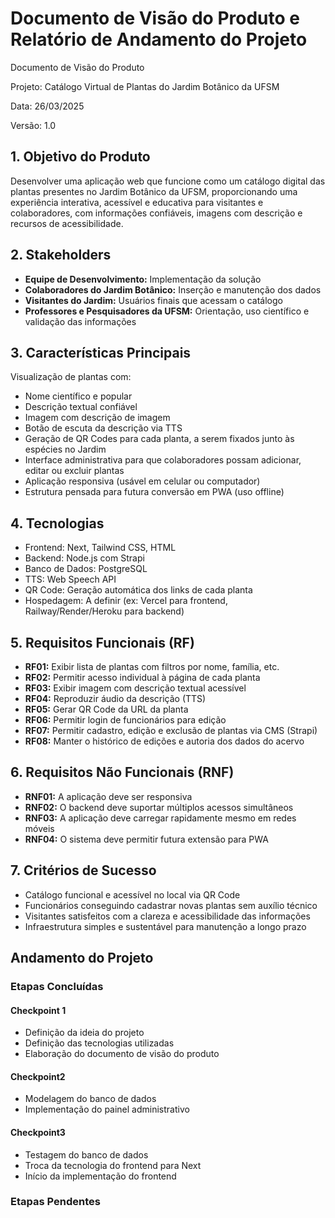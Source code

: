 # Documento de Visão do Produto e Relatório de Andamento do Projeto

Documento de Visão do Produto

Projeto: Catálogo Virtual de Plantas do Jardim Botânico da UFSM

Data: 26/03/2025

Versão: 1.0

## 1. Objetivo do Produto

Desenvolver uma aplicação web que funcione como um catálogo digital das plantas presentes no Jardim Botânico da UFSM, proporcionando uma experiência interativa, acessível e educativa para visitantes e colaboradores, com informações confiáveis, imagens com descrição e recursos de acessibilidade.

## 2. Stakeholders

- **Equipe de Desenvolvimento:** Implementação da solução
- **Colaboradores do Jardim Botânico:** Inserção e manutenção dos dados
- **Visitantes do Jardim:** Usuários finais que acessam o catálogo
- **Professores e Pesquisadores da UFSM:** Orientação, uso científico e validação das informações

## 3. Características Principais

Visualização de plantas com:

- Nome científico e popular
- Descrição textual confiável
- Imagem com descrição de imagem
- Botão de escuta da descrição via TTS
- Geração de QR Codes para cada planta, a serem fixados junto às espécies no Jardim
- Interface administrativa para que colaboradores possam adicionar, editar ou excluir plantas
- Aplicação responsiva (usável em celular ou computador)
- Estrutura pensada para futura conversão em PWA (uso offline)

## 4. Tecnologias

- Frontend: Next, Tailwind CSS, HTML
- Backend: Node.js com Strapi
- Banco de Dados: PostgreSQL
- TTS: Web Speech API
- QR Code: Geração automática dos links de cada planta
- Hospedagem: A definir (ex: Vercel para frontend, Railway/Render/Heroku para backend)

## 5. Requisitos Funcionais (RF)

- **RF01:** Exibir lista de plantas com filtros por nome, família, etc.
- **RF02:** Permitir acesso individual à página de cada planta
- **RF03:** Exibir imagem com descrição textual acessível
- **RF04:** Reproduzir áudio da descrição (TTS)
- **RF05:** Gerar QR Code da URL da planta
- **RF06:** Permitir login de funcionários para edição
- **RF07:** Permitir cadastro, edição e exclusão de plantas via CMS (Strapi)
- **RF08:** Manter o histórico de edições e autoria dos dados do acervo

## 6. Requisitos Não Funcionais (RNF)

- **RNF01:** A aplicação deve ser responsiva
- **RNF02:** O backend deve suportar múltiplos acessos simultâneos
- **RNF03:** A aplicação deve carregar rapidamente mesmo em redes móveis
- **RNF04:** O sistema deve permitir futura extensão para PWA

## 7. Critérios de Sucesso

- Catálogo funcional e acessível no local via QR Code
- Funcionários conseguindo cadastrar novas plantas sem auxílio técnico
- Visitantes satisfeitos com a clareza e acessibilidade das informações
- Infraestrutura simples e sustentável para manutenção a longo prazo

## Andamento do Projeto

### Etapas Concluídas

#### Checkpoint 1

- Definição da ideia do projeto
- Definição das tecnologias utilizadas
- Elaboração do documento de visão do produto

#### Checkpoint2

- Modelagem do banco de dados
- Implementação do painel administrativo

#### Checkpoint3

- Testagem do banco de dados
- Troca da tecnologia do frontend para Next
- Início da implementação do frontend

### Etapas Pendentes
